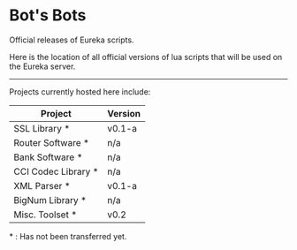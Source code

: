 # Bot's Bots
Official releases of Eureka scripts. 

Here is the location of all official versions of lua scripts that will be used on the Eureka server. 
___
Projects currently hosted here include: 

|Project              |Version | 
|---------------------|--------|
|SSL Library \*       |v0.1-a  | 
|Router Software \*   |n/a     | 
|Bank Software \*     |n/a     | 
|CCI Codec Library \* |n/a     | 
|XML Parser \*        |v0.1-a  | 
|BigNum Library \*    |n/a     | 
|Misc. Toolset \*     |v0.2    |

\* : Has not been transferred yet. 
